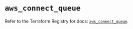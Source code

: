 # `aws_connect_queue`

Refer to the Terraform Registry for docs: [`aws_connect_queue`](https://registry.terraform.io/providers/hashicorp/aws/6.10.0/docs/resources/connect_queue).
